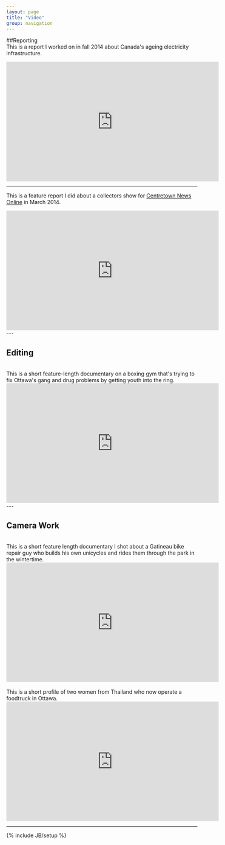 ```yaml
---
layout: page
title: "Video"
group: navigation
---
```

##Reporting
<br>
This is a report I worked on in fall 2014 about Canada's ageing electricity infrastructure.
<br>
<iframe width="560" height="315" src="https://www.youtube.com/embed/BV5DOCxrNdU" frameborder="0" allowfullscreen></iframe>

---
This is a feature report I did about a collectors show for <a href="http://www.centretownnews.ca/multimedia-mainmenu-131/4553-mementoes-of-days-gone-by.html">Centretown News Online</a> in March 2014.
<br>
<iframe width="560" height="315" src="https://www.youtube.com/embed/3itAaGyeFqY" frameborder="0" allowfullscreen></iframe>
---
<h2>Editing</h2>
<br>
This is a short feature-length documentary on a boxing gym that's trying to fix Ottawa's gang and drug problems by getting youth into the ring.
<br>
<iframe width="560" height="315" src="https://www.youtube.com/embed/rZ0J8T0aPwo" frameborder="0" allowfullscreen></iframe>
---
<h2>Camera Work</h2>
<br>
This is a short feature length documentary I shot about a Gatineau bike repair guy who builds his own unicycles and rides them through the park in the wintertime. 

<iframe width="560" height="315" src="https://www.youtube.com/embed/HyUfN_p8YQg" frameborder="0" allowfullscreen></iframe>
<br>
<br>
This is a short profile of two women from Thailand who now operate a foodtruck in Ottawa.
<br>
<iframe width="560" height="315" src="https://www.youtube.com/embed/9QiKndXBfs4" frameborder="0" allowfullscreen></iframe>

---
{% include JB/setup %}
